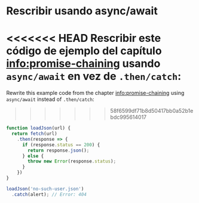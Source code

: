 
# Rescribir usando async/await

<<<<<<< HEAD
Rescribir este código de ejemplo del capítulo <info:promise-chaining> usando `async/await` en vez de `.then/catch`:
=======
Rewrite this example code from the chapter <info:promise-chaining> using `async/await` instead of `.then/catch`:
>>>>>>> 58f6599df71b8d50417bb0a52b1ebdc995614017

```js run
function loadJson(url) {
  return fetch(url)
    .then(response => {
      if (response.status == 200) {
        return response.json();
      } else {
        throw new Error(response.status);
      }
    })
}

loadJson('no-such-user.json')
  .catch(alert); // Error: 404
```

